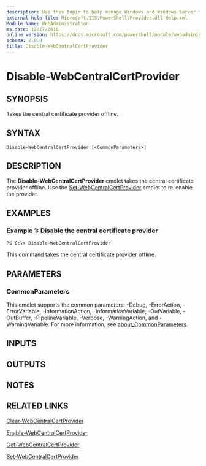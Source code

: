 ```yaml
---
description: Use this topic to help manage Windows and Windows Server technologies with Windows PowerShell.
external help file: Microsoft.IIS.PowerShell.Provider.dll-Help.xml
Module Name: WebAdministration
ms.date: 12/27/2016
online version: https://docs.microsoft.com/powershell/module/webadministration/disable-webcentralcertprovider?view=windowsserver2022-ps&wt.mc_id=ps-gethelp
schema: 2.0.0
title: Disable-WebCentralCertProvider
---
```


# Disable-WebCentralCertProvider

## SYNOPSIS
Takes the central certificate provider offline.

## SYNTAX

```
Disable-WebCentralCertProvider [<CommonParameters>]
```

## DESCRIPTION
The **Disable-WebCentralCertProvider** cmdlet takes the central certificate provider offline.
Use the [Set-WebCentralCertProvider](./Set-WebCentralCertProvider.md) cmdlet to re-enable the provider.

## EXAMPLES

### Example 1: Disable the central certificate provider
```
PS C:\> Disable-WebCentralCertProvider
```

This command takes the central certificate provider offline.

## PARAMETERS

### CommonParameters
This cmdlet supports the common parameters: -Debug, -ErrorAction, -ErrorVariable, -InformationAction, -InformationVariable, -OutVariable, -OutBuffer, -PipelineVariable, -Verbose, -WarningAction, and -WarningVariable. For more information, see [about_CommonParameters](https://go.microsoft.com/fwlink/?LinkID=113216).

## INPUTS

## OUTPUTS

## NOTES

## RELATED LINKS

[Clear-WebCentralCertProvider](./Clear-WebCentralCertProvider.md)

[Enable-WebCentralCertProvider](./Enable-WebCentralCertProvider.md)

[Get-WebCentralCertProvider](./Get-WebCentralCertProvider.md)

[Set-WebCentralCertProvider](./Set-WebCentralCertProvider.md)

